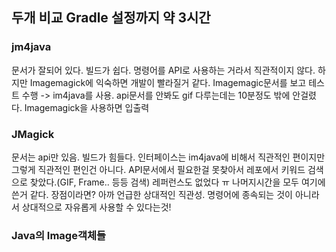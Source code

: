 ## 두개 비교 Gradle 설정까지 약 3시간 
### jm4java
문서가 잘되어 있다. 
빌드가 쉽다. 
명령어를 API로 사용하는 거라서 직관적이지 않다. 하지만 Imagemagick에 익숙하면 개발이 빨라질거 같다. 
Imagemagic문서를 보고 테스트 수행 -> im4java를 사용. api문서를 안봐도 gif 다루는데는 10분정도 밖에 안걸렸다. 
Imagemagick을 사용하면 입출력

### JMagick
문서는 api만 있음. 
빌드가 힘들다. 
인터페이스는 im4java에 비해서 직관적인 편이지만 그렇게 직관적인 편인건 아니다. API문서에서 필요한걸 못찾아서 레포에서 키워드 검색으로 찾았다.(GIF, Frame.. 등등 검색) 레퍼런스도 없었다 ㅠ 나머지시간을 모두 여기에 쓴거 같다. 
장점이라면? 아까 언급한 상대적인 직관성. 
명령어에 종속되는 것이 아니라서 상대적으로 자유롭게 사용할 수 있다는것!

### Java의 Image객체들